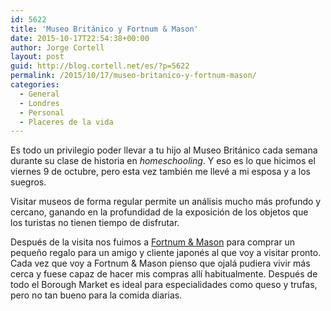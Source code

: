 ```yaml
---
id: 5622
title: 'Museo Británico y Fortnum & Mason'
date: 2015-10-17T22:54:38+00:00
author: Jorge Cortell
layout: post
guid: http://blog.cortell.net/es/?p=5622
permalink: /2015/10/17/museo-britanico-y-fortnum-mason/
categories:
  - General
  - Londres
  - Personal
  - Placeres de la vida
---
```

Es todo un privilegio poder llevar a tu hijo al Museo Británico cada semana durante su clase de historia en _homeschooling_. Y eso es lo que hicimos el viernes 9 de octubre, pero esta vez también me llevé a mi esposa y a los suegros.

Visitar museos de forma regular permite un análisis mucho más profundo y cercano, ganando en la profundidad de la exposición de los objetos que los turistas no tienen tiempo de disfrutar.

Después de la visita nos fuimos a <a href="https://www.fortnumandmason.com/" target="_blank">Fortnum & Mason</a> para comprar un pequeño regalo para un amigo y cliente japonés al que voy a visitar pronto. Cada vez que voy a Fortnum & Mason pienso que ojalá pudiera vivir más cerca y fuese capaz de hacer mis compras allí habitualmente. Después de todo el Borough Market es ideal para especialidades como queso y trufas, pero no tan bueno para la comida diarias.
